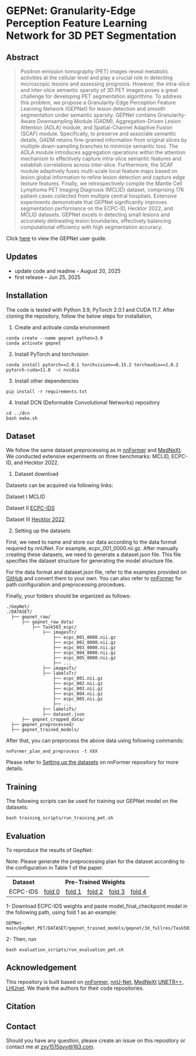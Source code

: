 # GEPNet: Granularity-Edge Perception Feature Learning Network for 3D PET Segmentation
## Abstract
> Positron emission tomography (PET) images reveal metabolic activities at the cellular level and play a crucial role in detecting microscopic lesions and assessing prognosis. However, the intra-slice and inter-slice semantic sparsity of 3D PET images poses a great challenge for developing PET segmentation algorithms. To address this problem, we propose a Granularity-Edge Perception Feature Learning Network (GEPNet) for lesion detection and smooth segmentation under semantic sparsity. GEPNet contains Granularity-Aware Downsampling Module (GADM), Aggregation-Driven Lesion Attention (ADLA) module, and Spatial-Channel Adaptive Fusion (SCAF) module. Specifically, to preserve and associate semantic details, GADM retains fine-grained information from original slices by multiple down-sampling branches to minimize semantic loss. The ADLA module introduces aggregation operations within the attention mechanism to effectively capture intra-slice semantic features and establish correlations across inter-slice. Furthermore, the SCAF module adaptively fuses multi-scale local feature maps based on lesion global information to refine lesion detection and capture edge texture features. Finally,  we retrospectively compile the Mantle Cell Lymphoma PET Imaging Diagnosis (MCLID) dataset, comprising 176 patient cases collected from multiple central hospitals. Extensive experiments demonstrate that GEPNet significantly improves segmentation performance on the ECPC-ID, Hecktor 2022, and MCLID datasets. GEPNet excels in detecting small lesions and accurately delineating lesion boundaries, effectively balancing computational efficiency with high segmentation accuracy.

Click [here](GEPNet_User_Guide.ipynb) to view the GEPNet user guide.

## Updates
- update code and readme - August 20, 2025
- first release – Jun 25, 2025

## Installation
The code is tested with Python 3.9, PyTorch 2.0.1 and CUDA 11.7. After cloning the repository, follow the below steps for installation,
  1. Create and activate conda environment
  ```
  conda create --name gepnet python=3.9
  conda activate gepnet
  ```
  2. Install PyTorch and torchvision
  ```
  conda install pytorch==2.0.1 torchvision==0.15.2 torchaudio==2.0.2 pytorch-cuda=11.8  -c nvidia
  ```
  3. Install other dependencies
  ```
  pip install -r requirements.txt
  ```
  4. Install DCN (Deformable Convolutional Networks) repository
  ```
  cd ../dcn
  bash make.sh
  ```

## Dataset
We follow the same dataset preprocessing as in [nnFormer](https://github.com/282857341/nnFormer) and [MedNeXt](https://github.com/MIC-DKFZ/MedNeXt). We conducted extensive experiments on three benchmarks: MCLID, ECPC-ID, and Hecktor 2022.

1. Dataset download
   
  
  Datasets can be acquired via following links:

  Dataset I MCLID
  
  Dataset II [ECPC-IDS](https://figshare.com/articles/dataset/ECPC-IDS/23808258) 
  
  Dataset III [Hecktor 2022](https://hecktor.grand-challenge.org/) 

2. Setting up the datasets
   
  First, we need to name and store our data according to the data format required by nnUNet. For example, ecpc_001_0000.nii.gz. After manually creating these datasets, we need to generate a dataset.json file. This file specifies the dataset structure for generating the model structure file. 
  
  For the data format and dataset.json file, refer to the examples provided on [GitHub](https://github.com/MIC-DKFZ/nnUNet/blob/nnunetv1/documentation/dataset_conversion.md) and convert them to your own. You can also refer to [nnFormer](https://github.com/282857341/nnFormer) for path configuration and preprocessing procedues.

  Finally, your folders should be organized as follows:
  ```
  ./GepNet/
  ./DATASET/
    ├── gepnet_raw/
        ├── gepnet_raw_data/
            ├── Task503_ecpc/
                ├── imagesTr/
                    ├── ecpc_001_0000.nii.gz
                    ├── ecpc_002_0000.nii.gz
                    ├── ecpc_003_0000.nii.gz
                    ├── ecpc_004_0000.nii.gz
                    ├── ecpc_005_0000.nii.gz
                    ├── ...
                ├── imagesTs/
                ├── labelsTr/
                    ├── ecpc_001.nii.gz
                    ├── ecpc_002.nii.gz
                    ├── ecpc_003.nii.gz
                    ├── ecpc_004.nii.gz
                    ├── ecpc_005.nii.gz
                    ├── ...
                ├── labelsTs/
                ├── dataset.json
        ├── gepnet_cropped_data/
    ├── gepnet_preprocessed/
    ├── gepnet_trained_models/
  ```
  After that, you can preprocess the above data using following commands:
  ```
  nnFormer_plan_and_preprocess -t XXX
  ```

  Please refer to [Setting up the datasets](https://github.com/282857341/nnFormer) on nnFormer repository for more details. 

## Training
The following scripts can be used for training our GEPNet model on the datasets:
```
bash training_scripts/run_training_pet.sh
```

## Evaluation

To reproduce the results of GepNet:

Note: Please generate the preprocessing plan for the dataset according to the configuration in Table 1 of the paper.

<table>
  <tr>
    <th>Dataset</th>
    <th colspan="5" style="text-align: center">Pre-Trained Weights</th>
  </tr>
  <tr>
    <td>ECPC-IDS</td>
    <td><a href="https://github.com/zhengqian1515/weight_repo/raw/main/fold_0/model_final_checkpoint.model?download=">fold 0</a></td>
    <td><a href="https://github.com/zhengqian1515/weight_repo/raw/main/fold_1/model_final_checkpoint.model?download=">fold 1</a></td>
    <td><a href="https://github.com/zhengqian1515/weight_repo/raw/main/fold_2/model_final_checkpoint.model?download=">fold 2</a></td>
    <td><a href="https://github.com/zhengqian1515/weight_repo/raw/main/fold_3/model_final_checkpoint.model?download=">fold 3</a></td>
    <td><a href=https://github.com/zhengqian1515/weight_repo/raw/main/fold_4/model_final_checkpoint.model?download=#">fold 4</a></td>
  </tr>
</table>

1- Download ECPC-IDS weights and paste model_final_checkpoint.model in the following path, using fold 1 as an example:

```
GEPNet-main/GepNet_PET/DATASET/gepnet_trained_models/gepnet/3d_fullres/Task503_ecpc/gepnet_trainer_PET__nnFormerPlansv2.1_trgSp_1x1x1/fold_1
```

2- Then, run
```
bash evaluation_scripts/run_evaluation_pet.sh
```


## Acknowledgement
This repository is built based on [nnFormer](https://github.com/282857341/nnFormer), [nnU-Net](https://github.com/MIC-DKFZ/nnUNet), [MedNeXt](https://github.com/MIC-DKFZ/MedNeXt) [UNETR++](https://github.com/Amshaker/unetr_plus_plus), [LHUnet](https://github.com/xmindflow/LHUNet). We thank the authors for their code repositories.

## Citation

## Contact
Should you have any question, please create an issue on this repository or contact me at zxy1515pyy@163.com.



